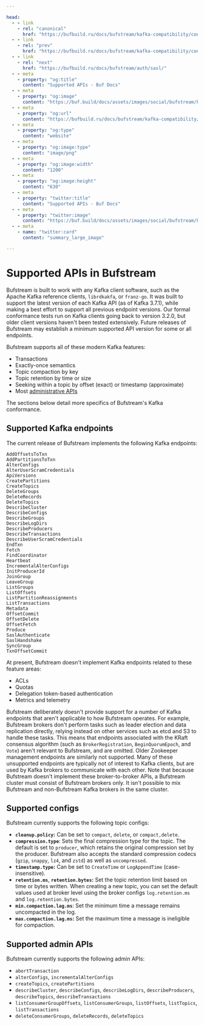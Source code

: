 ```yaml
---

head:
  - - link
    - rel: "canonical"
      href: "https://bufbuild.ru/docs/bufstream/kafka-compatibility/conformance/"
  - - link
    - rel: "prev"
      href: "https://bufbuild.ru/docs/bufstream/kafka-compatibility/configure-clients/"
  - - link
    - rel: "next"
      href: "https://bufbuild.ru/docs/bufstream/auth/sasl/"
  - - meta
    - property: "og:title"
      content: "Supported APIs - Buf Docs"
  - - meta
    - property: "og:image"
      content: "https://buf.build/docs/assets/images/social/bufstream/kafka-compatibility/conformance.png"
  - - meta
    - property: "og:url"
      content: "https://bufbuild.ru/docs/bufstream/kafka-compatibility/conformance/"
  - - meta
    - property: "og:type"
      content: "website"
  - - meta
    - property: "og:image:type"
      content: "image/png"
  - - meta
    - property: "og:image:width"
      content: "1200"
  - - meta
    - property: "og:image:height"
      content: "630"
  - - meta
    - property: "twitter:title"
      content: "Supported APIs - Buf Docs"
  - - meta
    - property: "twitter:image"
      content: "https://buf.build/docs/assets/images/social/bufstream/kafka-compatibility/conformance.png"
  - - meta
    - name: "twitter:card"
      content: "summary_large_image"

---
```


# Supported APIs in Bufstream

Bufstream is built to work with any Kafka client software, such as the Apache Kafka reference clients, `librdkakfa`, or `franz-go`. It was built to support the latest version of each Kafka API (as of Kafka 3.7.1), while making a best effort to support all previous endpoint versions. Our formal conformance tests run on Kafka clients going back to version 3.2.0, but older client versions haven't been tested extensively. Future releases of Bufstream may establish a minimum supported API version for some or all endpoints.

Bufstream supports all of these modern Kafka features:

- Transactions
- Exactly-once semantics
- Topic compaction by key
- Topic retention by time or size
- Seeking within a topic by offset (exact) or timestamp (approximate)
- Most [administrative APIs](#supported-admin-apis)

The sections below detail more specifics of Bufstream's Kafka conformance.

## Supported Kafka endpoints

The current release of Bufstream implements the following Kafka endpoints:

```text
AddOffsetsToTxn
AddPartitionsToTxn
AlterConfigs
AlterUserScramCredentials
ApiVersions
CreatePartitions
CreateTopics
DeleteGroups
DeleteRecords
DeleteTopics
DescribeCluster
DescribeConfigs
DescribeGroups
DescribeLogDirs
DescribeProducers
DescribeTransactions
DescribeUserScramCredentials
EndTxn
Fetch
FindCoordinator
Heartbeat
IncrementalAlterConfigs
InitProducerId
JoinGroup
LeaveGroup
ListGroups
ListOffsets
ListPartitionReassignments
ListTransactions
Metadata
OffsetCommit
OffsetDelete
OffsetFetch
Produce
SaslAuthenticate
SaslHandshake
SyncGroup
TxnOffsetCommit
```

At present, Bufstream doesn't implement Kafka endpoints related to these feature areas:

- ACLs
- Quotas
- Delegation token-based authentication
- Metrics and telemetry

Bufstream deliberately doesn't provide support for a number of Kafka endpoints that aren't applicable to how Bufstream operates. For example, Bufstream brokers don't perform tasks such as leader election and data replication directly, relying instead on other services such as etcd and S3 to handle these tasks. This means that endpoints associated with the KRaft consensus algorithm (such as `BrokerRegistration`, `BeginQuorumEpoch`, and `Vote`) aren't relevant to Bufstream, and are omitted. Older Zookeeper management endpoints are similarly not supported. Many of these unsupported endpoints are typically not of interest to Kafka clients, but are used by Kafka brokers to communicate with each other. Note that because Bufstream doesn't implement these broker-to-broker APIs, a Bufstream cluster must consist of Bufstream brokers only. It isn't possible to mix Bufstream and non-Bufstream Kafka brokers in the same cluster.

## Supported configs

Bufstream currently supports the following topic configs:

- **`cleanup.policy`:** Can be set to `compact`, `delete`, or `compact,delete`.
- **`compression.type`**: Sets the final compression type for the topic. The default is set to `producer`, which retains the original compression set by the producer. Bufstream also accepts the standard compression codecs (`gzip`, `snappy`, `lz4`, and `zstd`) as well as `uncompressed`.
- **`timestamp.type`:** Can be set to `CreateTime` or `LogAppendTime` (case-insensitive).
- **`retention.ms`**, **`retention.bytes`:** Set the topic retention limit based on time or bytes written. When creating a new topic, you can set the default values used at broker level using the broker configs `log.retention.ms` and `log.retention.bytes`.
- **`min.compaction.lag.ms`**: Set the minimum time a message remains uncompacted in the log.
- **`max.compaction.lag.ms`:** Set the maximum time a message is ineligible for compaction.

## Supported admin APIs

Bufstream currently supports the following admin APIs:

- `abortTransaction`
- `alterConfigs`, `incrementalAlterConfigs`
- `createTopics`, `createPartitions`
- `describeCluster`, `describeConfigs`, `describeLogDirs`, `describeProducers`, `describeTopics`, `describeTransactions`
- `listConsumerGroupOffsets`, `listConsumerGroups`, `listOffsets`, `listTopics`, `listTransactions`
- `deleteConsumerGroups`, `deleteRecords`, `deleteTopics`
